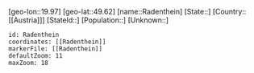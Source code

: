 ﻿---
location: [49.62,19.97]
mapzoom: [7,12] 
mapmarker: city 
type: City
tags:
- geo/City


SpocWebEntityId: 33602
isDeleted: false
confidential: public

---
[geo-lon::19.97]
[geo-lat::49.62]
[name::Radenthein]
[State::]
[Country::[[Austria]]]
[StateId::]
[Population::]
[Unknown::]


```leaflet
id: Radenthein
coordinates: [[Radenthein]]
markerFile: [[Radenthein]]
defaultZoom: 11 
maxZoom: 18
```
